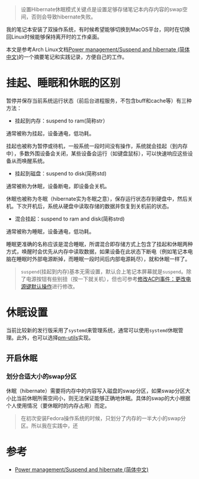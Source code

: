 > 设置Hibernate休眠模式关键点是设置足够存储笔记本内存内容的swap空间，否则会导致hibernate失败。

我的笔记本安装了双操作系统，有时候希望能够切换到MacOS平台，同时在切换回Linux时候能够保持离开时的工作桌面。

本文是参考Arch Linux文档[Power management/Suspend and hibernate (简体中文)](https://wiki.archlinux.org/index.php/Power_management/Suspend_and_hibernate_(%E7%AE%80%E4%BD%93%E4%B8%AD%E6%96%87))的一个摘要笔记和实践记录，方便自己的工作。

# 挂起、睡眠和休眠的区别

暂停并保存当前系统运行状态（前后台进程服务，不包含buff和cache等）有三种方法：

* 挂起到内存：suspend to ram(简称str）

通常被称为挂起，设备通电，低功耗。

挂起也被称为暂停或待机，一般系统一段时间没有操作，系统就会挂起（到内存中），多数外围设备会关闭，某些设备会运行（如键盘鼠标），可以快速响应这些设备从而唤醒系统。 

* 挂起到磁盘：suspend to disk(简称std)

通常被称为休眠，设备断电，即设备会关机。 

休眠也被称为冬眠（hibernate实为冬眠之意），保存运行状态存到硬盘中，然后关机。下次开机后，系统从硬盘中读取存储的数据并恢复到关机前的状态。 

* 混合挂起：suspend to ram and disk(简称strd)

通常被称为睡眠，设备通电，低功耗。

睡眠更准确的名称应该是混合睡眠，所谓混合即存储方式上包含了挂起和休眠两种方式，唤醒时会优先从内存中读取数据，如果设备在此状态下断电（例如笔记本电脑在睡眠时外部电源断掉，而睡眠一段时间后内部电源耗尽），就和休眠一样了。 

> `suspend`(挂起到内存)基本无需设置，默认合上笔记本屏幕就是`suspend`。除了电源按钮有些别扭（按一下就关机），但也可参考[修改ACPI事件：更改电源键默认操作](../../../kernel/cpu/acpi_events_change_handlepowerkey_action)进行修改。

# 休眠设置

当前比较新的发行版采用了`systemd`来管理系统，通常可以使用`systemd`休眠管理。此外，也可以选择[pm-utils](https://wiki.archlinux.org/index.php/Pm-utils_(%E7%AE%80%E4%BD%93%E4%B8%AD%E6%96%87))实现。

## 开启休眠

### 划分合适大小的swap分区

休眠（hibernate）需要将内存中的内容写入磁盘的swap分区，如果swap分区大小比当前休眠所需空间小，则无法保证能够正确地休眠。具体的swap的大小根据个人使用情况（要休眠时的内存占用）而定。 

> 在初次安装Fedora操作系统的时候，只划分了内存的一半大小的swap分区。所以我在实践中，还

# 参考

* [Power management/Suspend and hibernate (简体中文)](https://wiki.archlinux.org/index.php/Power_management/Suspend_and_hibernate_(%E7%AE%80%E4%BD%93%E4%B8%AD%E6%96%87))